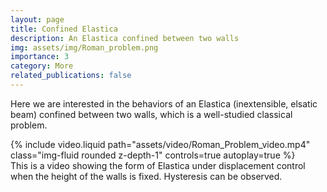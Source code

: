 ```yaml
---
layout: page
title: Confined Elastica
description: An Elastica confined between two walls
img: assets/img/Roman_problem.png
importance: 3
category: More
related_publications: false
---
```

Here we are interested in the behaviors of an Elastica (inextensible, elsatic beam) confined between two walls, which is a well-studied classical problem.


<div class="row">
    <div class="col-md-8 offset-md-2">
        {% include video.liquid path="assets/video/Roman_Problem_video.mp4" class="img-fluid rounded z-depth-1" controls=true autoplay=true %}
    </div>
</div>
<div class="caption">
    This is a video showing the form of Elastica under displacement control when the height of the walls is fixed. Hysteresis can be observed.
</div>




